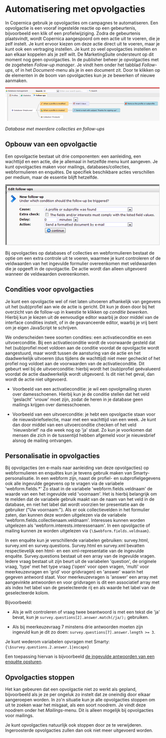 # Automatisering met opvolgacties
In Copernica gebruik je opvolgacties om campagnes te automatiseren. Een opvolgactie is een vooraf ingestelde reactie op een gebeurtenis, bijvoorbeeld een klik of een profielwijziging. Zodra de gebeurtenis plaatsvindt, wordt Copernica aangespoord om een actie uit te voeren, die je zelf instelt. Je kunt ervoor kiezen om deze actie direct uit te voeren, maar je kunt ook een vertraging instellen. Je kunt zo veel opvolgacties instellen en aan elkaar koppelen als je zelf wilt. De MarketingSuite ondersteunt op dit moment nog geen opvolgacties. In de publisher beheer je opvolgacties met de zogeheten *Follow-up manager*. Je vindt hem onder het tabblad *Follow-ups*, of in het *Document*-menu als je in een document zit. Door te klikken op de elementen in de boom van opvolgacties kun je ze bewerken of nieuwe aanmaken.


![](../images/follow-up-tab.png)

*Database met meerdere collecties en follow-ups*

## Opbouw van een opvolgactie
Een opvolgactie bestaat uit drie componenten: een aanleiding, een wachttijd en een actie, die je allemaal in hetzelfde menu kunt aangeven. Je kunt opvolgacties maken voor mailings, databases/collecties, webformulieren en enquêtes. De specifiek beschikbare acties verschillen per medium, maar de essentie blijft hetzelfde.

![](../images/webform-followup.png)

Bij opvolgacties op databases of collecties en webformulieren bestaat de optie om een extra controle uit te voeren, waarmee je kunt controleren of de veldwaarden van het ingevulde formulier overeenkomen met veldwaarden die je opgeeft in de opvolgactie. De actie wordt dan alleen uitgevoerd wanneer de veldwaarden overeenkomen.

## Condities voor opvolgacties
Je kunt een opvolgactie wel of niet laten uitvoeren afhankelijk van gegevens uit het (sub)profiel aan wie de actie is gericht. Dit kun je doen door bij het overzicht van de follow-up in kwestie te klikken op *conditie bewerken*. Hierbij kun je kiezen uit de eenvoudige editor waarbij je door middel van de interface condities instelt, of in de geavanceerde editor, waarbij je vrij bent om je eigen JavaScript te schrijven.

We onderscheiden twee soorten condities: een activatieconditie en een uitvoerconditie. Bij een activatieconditie wordt de voorwaarde gesteld dat het (sub)profiel moet voldoen aan de conditie voordat de opvolgactie wordt aangestuurd, maar wordt tussen de aansturing van de actie en het daadwerkelijk uitvoeren (dus tijdens de wachttijd) niet meer gecheckt of het profiel nog voldoet aan de voorwaarden van de activatieconditie. Dit gebeurt wel bij de uitvoerconditie: hierbij wordt het (sub)profiel geëvalueerd voordat de actie daadwerkelijk wordt uitgevoerd. Is dit niet het geval, dan wordt de actie niet uitgevoerd. 

* Voorbeeld van een activatieconditie: je wil een opvolgmailing sturen over damesschoenen. Hierbij kun je de conditie stellen dat het veld 'geslacht' 'vrouw' moet zijn, zodat de heren in je database geen mailings krijgen over damesschoenen.

* Voorbeeld van een uitvoerconditie: je hebt een opvolgactie staan voor de nieuwsbriefselectie, maar met een wachttijd van een week. Je kunt dan door middel van een uitvoerconditie checken of het veld 'nieuwsbrief' na die week nog op 'ja' staat. Zo kun je voorkomen dat mensen die zich in de tussentijd hebben afgemeld voor je nieuwsbrief alsnog de mailing ontvangen.

## Personalisatie in opvolgacties
Bij opvolgacties (en e-mails naar aanleiding van deze opvolgacties) op webformulieren en enquêtes kun je tevens gebruik maken van Smarty-personalisatie. In een webform zijn, naast de profiel- en subprofielgegevens ook alle ingevulde gegevens op te vragen via de variabele 'webform.fields.*' Zo staat in de variabele 'webform.fields.veldnaam' de waarde van een het ingevulde veld 'voornaam'. Het is hierbij belangrijk om te melden dat de variabele gebruik maakt van de naam van het veld in de database, en niet het label dat wordt voorzien ter presentatie aan de gebruiker ("Uw voornaam:").  Als er ook collectievelden in het formulier zaten, dan kunnen deze worden uitgelezen via de variabele 'webform.fields.collectienaam.veldnaam'. Interesses kunnen worden uitgelezen als 'webform.interests.interessenaam'. In een opvolgactie of mailing kunnen ze worden uitgelezen via `{\$webform.fields.veldnaam}`.

In een enquête kun je verschillende variabelen gebruiken: survey.html, survey.xml en survey.questions. Survey.html en survey.xml bevatten respectievelijk een html- en een xml-representatie van de ingevulde enquête. Survey.questions bestaat uit een array van de ingevulde vragen. Iedere vraag bestaat uit zijn beurt uit de variabelen 'question', de originele vraag, 'type' met het type vraag ('open' voor open vragen, 'multi' voor meerkeuzevragen en 'grid' voor gridvragen) en 'answer' waarin het gegeven antwoord staat. Voor meerkeuzevragen is 'answer' een array met aangevinkte antwoorden en voor gridvragen is dit een associatief array met als index het label van de geselecteerde rij en als waarde het label van de geselecteerde kolom.

Bijvoorbeeld:

* Als je wilt controleren of vraag twee beantwoord is met een tekst die 'ja' bevat, kun je `survey.questions[2].answer.match(/ja/);` gebruiken. 

* Als bij meerkeuzevraag 7 minstens drie antwoorden moeten zijn ingevuld kun je dit zo doen: `survey.questions[7].answer.length >= 3`.
 
Je kunt wederom variabelen opvragen met Smarty: `{\$survey.questions.2.answer.1|escape}`

Een toepassing hiervan is bijvoorbeeld [de ingevulde antwoorden van een enquête opsturen](how-to-receive-the-answers-given-in-a-survey-by-email).

## Opvolgacties stoppen
Het kan gebeuren dat een opvolgactie niet zo werkt als gepland, bijvoorbeeld als je ze per ongeluk zo instelt dat ze oneindig door elkaar aangeroepen worden. In zo'n situatie kun je alle opvolgacties stoppen om uit te zoeken waar het misgaat, als een soort noodrem. Je vindt deze noodrem onder het *Mailings*-menu. Dit is alleen mogelijk bij opvolgacties voor mailings. 

Je kunt opvolgacties natuurlijk ook stoppen door ze te verwijderen. Ingeroosterde opvolgacties zullen dan ook niet meer uitgevoerd worden.



